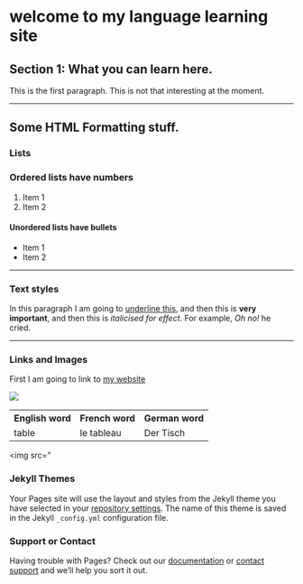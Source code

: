 <h1>welcome to my language learning site</h1>
<h2>Section 1: What you can learn here.</h2> 
<p>This is the first paragraph. This is not that interesting at the moment.</p>

<hr>

<h2>Some HTML Formatting stuff.</h2>
<h3>Lists</h3>
<h3>Ordered lists have numbers</h4>
<ol>
   <li>Item 1</li>
   <li>Item 2</li>
</ol>

<h4>Unordered lists have bullets</h4>
<ul>
   <li>Item 1</li>
   <li>Item 2</li>
</ul>

<hr>

<h3>Text styles</h3>
<p>In this paragraph I am going to <u>underline this</u>, and then this is <strong>very important</strong>, and then this is <em>italicised for effect</em>. For example, <em>Oh no!</em> he cried.
  
<hr>
<h3>Links and Images</h3>
<p>First I am going to link to <a href="https://quizlet.com/en-gb">my website</a></p>

<img src="https://i.vimeocdn.com/filter/overlay?src0=https%3A%2F%2Fi.vimeocdn.com%2Fvideo%2F586451794_1280x720.jpg&src1=https%3A%2F%2Ff.vimeocdn.com%2Fimages_v6%2Fshare%2Fplay_icon_overlay.png" />

<table>
  <tr>
    <th>English word</th>
    <th>French word</th>
    <th>German word</th>
  </tr>
  <tr>
    <td>table</td>
    <td>le tableau</td>
    <td>Der Tisch</td>
   </tr>
 
</table>

<img src="





### Jekyll Themes

Your Pages site will use the layout and styles from the Jekyll theme you have selected in your [repository settings](https://github.com/jaypegs1/website/settings). The name of this theme is saved in the Jekyll `_config.yml` configuration file.

### Support or Contact

Having trouble with Pages? Check out our [documentation](https://help.github.com/categories/github-pages-basics/) or [contact support](https://github.com/contact) and we’ll help you sort it out.

